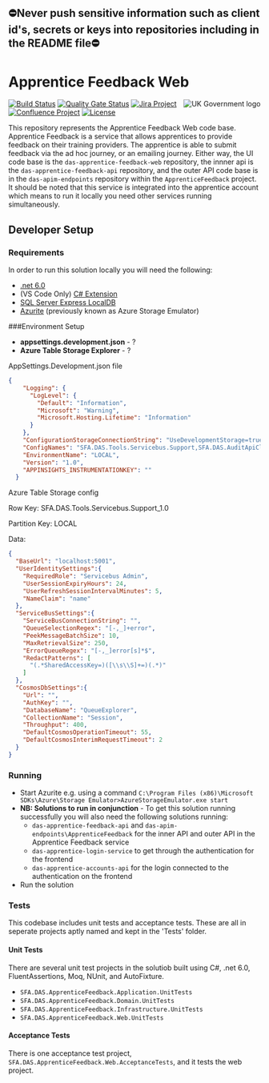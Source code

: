 ## ⛔Never push sensitive information such as client id's, secrets or keys into repositories including in the README file⛔

# Apprentice Feedback Web
<img src="https://avatars.githubusercontent.com/u/9841374?s=200&v=4" align="right" alt="UK Government logo">

[![Build Status](https://sfa-gov-uk.visualstudio.com/Digital%20Apprenticeship%20Service/_apis/build/status/das-apprentice-feedback-web?repoName=SkillsFundingAgency%2Fdas-apprentice-feedback-web&branchName=master)](https://sfa-gov-uk.visualstudio.com/Digital%20Apprenticeship%20Service/_build/latest?definitionId=2539&repoName=SkillsFundingAgency%2Fdas-apprentice-feedback-web&branchName=master)
[![Quality Gate Status](https://sonarcloud.io/api/project_badges/measure?project=SkillsFundingAgency_das-apprentice-feedback-web&metric=alert_status)](https://sonarcloud.io/project/overview?id=SkillsFundingAgency_das-apprentice-feedback-web)
[![Jira Project](https://img.shields.io/badge/Jira-Project-blue)](https://skillsfundingagency.atlassian.net/browse/QF-72)
[![Confluence Project](https://img.shields.io/badge/Confluence-Project-blue)](https://skillsfundingagency.atlassian.net/wiki/spaces/NDL/pages/3776446580/Apprentice+Feedback+-+QF)
[![License](https://img.shields.io/badge/license-MIT-lightgrey.svg?longCache=true&style=flat-square)](https://en.wikipedia.org/wiki/MIT_License)

This repository represents the Apprentice Feedback Web code base. Apprentice Feedback is a service that allows apprentices to provide feedback on their training providers. The apprentice is able to submit feedback via the ad hoc journey, or an emailing journey. Either way, the UI code base is the `das-apprentice-feedback-web` repository, the innner api is the `das-apprentice-feedback-api` repository, and the outer API code base is in the `das-apim-endpoints` repository within the `ApprenticeFeedback` project. It should be noted that this service is integrated into the apprentice account which means to run it locally you need other services running simultaneously. 

## Developer Setup
### Requirements

In order to run this solution locally you will need the following:
* [.net 6.0](https://www.microsoft.com/net/download/)
* (VS Code Only) [C# Extension](https://marketplace.visualstudio.com/items?itemName=ms-vscode.csharp)
* [SQL Server Express LocalDB](https://docs.microsoft.com/en-us/sql/database-engine/configure-windows/sql-server-express-localdb)
* [Azurite](https://docs.microsoft.com/en-us/azure/storage/common/storage-use-azurite) (previously known as Azure Storage Emulator)

###Environment Setup

* **appsettings.development.json** - ?
* **Azure Table Storage Explorer** - ?

AppSettings.Development.json file
```json
{
    "Logging": {
      "LogLevel": {
        "Default": "Information",
        "Microsoft": "Warning",
        "Microsoft.Hosting.Lifetime": "Information"
      }
    },
    "ConfigurationStorageConnectionString": "UseDevelopmentStorage=true;",
    "ConfigNames": "SFA.DAS.Tools.Servicebus.Support,SFA.DAS.AuditApiClient",
    "EnvironmentName": "LOCAL",
    "Version": "1.0",
    "APPINSIGHTS_INSTRUMENTATIONKEY": ""
  }  
```

Azure Table Storage config

Row Key: SFA.DAS.Tools.Servicebus.Support_1.0

Partition Key: LOCAL

Data:

```json
{
  "BaseUrl": "localhost:5001",
  "UserIdentitySettings":{
    "RequiredRole": "Servicebus Admin", 
    "UserSessionExpiryHours": 24,
    "UserRefreshSessionIntervalMinutes": 5,
    "NameClaim": "name"
  },
  "ServiceBusSettings":{
    "ServiceBusConnectionString": "",
    "QueueSelectionRegex": "[-,_]+error",
    "PeekMessageBatchSize": 10,
    "MaxRetrievalSize": 250,
    "ErrorQueueRegex": "[-,_]error[s]*$",
    "RedactPatterns": [
      "(.*SharedAccessKey=)([\\s\\S]+=)(.*)"
    ]
  },
  "CosmosDbSettings":{
    "Url": "",
    "AuthKey": "",
    "DatabaseName": "QueueExplorer",
    "CollectionName": "Session",
    "Throughput": 400,
    "DefaultCosmosOperationTimeout": 55,
    "DefaultCosmosInterimRequestTimeout": 2
  }
}
```
### Running

* Start Azurite e.g. using a command `C:\Program Files (x86)\Microsoft SDKs\Azure\Storage Emulator>AzureStorageEmulator.exe start`
* **NB: Solutions to run in conjunction** - To get this solution running successfully you will also need the following solutions running:
    * `das-apprentice-feedback-api` and `das-apim-endpoints\ApprenticeFeedback` for the inner API and outer API in the Apprentice Feedback service
    * `das-apprentice-login-service` to get through the authentication for the frontend
    * `das-apprentice-accounts-api` for the login connected to the authentication on the frontend
* Run the solution 

### Tests

This codebase includes unit tests and acceptance tests. These are all in seperate projects aptly named and kept in the 'Tests' folder.

#### Unit Tests

There are several unit test projects in the solutiob built using C#, .net 6.0, FluentAssertions, Moq, NUnit, and AutoFixture.
* `SFA.DAS.ApprenticeFeedback.Application.UnitTests`
* `SFA.DAS.ApprenticeFeedback.Domain.UnitTests`
* `SFA.DAS.ApprenticeFeedback.Infrastructure.UnitTests`
* `SFA.DAS.ApprenticeFeedback.Web.UnitTests`

#### Acceptance Tests

There is one acceptance test project, `SFA.DAS.ApprenticeFeedback.Web.AcceptanceTests`, and it tests the web project. 
